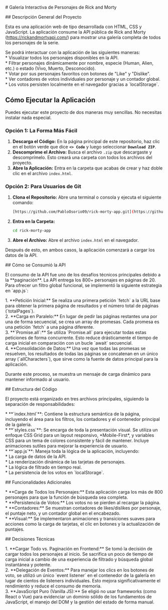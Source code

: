 \# Galería Interactiva de Personajes de Rick and Morty

\#\# Descripción General del Proyecto

Esta es una aplicación web de tipo desarrollada con HTML, CSS y JavaScript. La aplicación consume la API pública de Rick and Morty (https://rickandmortyapi.com/) para mostrar una galería completa de todos los personajes de la serie.

Se podrá interactuar con la aplicación de las siguientes maneras:  
\* Visualizar todos los personajes disponibles en la API.  
\* Filtrar personajes dinámicamente por nombre, especie (Human, Alien, etc.) o estado (Vivo, Muerto, Desconocido).  
\* Votar por sus personajes favoritos con botones de "Like" y "Dislike".  
\* Ver contadores de votos individuales por personaje y un contador global.  
\* Los votos persisten localmente en el navegador gracias a \`localStorage\`.


## Cómo Ejecutar la Aplicación

Puedes ejecutar este proyecto de dos maneras muy sencillas. No necesitas instalar nada especial.

### Opción 1: La Forma Más Fácil

1.  **Descarga el Código:** En la página principal de este repositorio, haz clic en el botón verde que dice **`<> Code`** y luego seleccionar **`Download ZIP`**.
2.  **Descomprime el Archivo:** Busca el archivo `.zip` que descargaste y descomprímelo. Esto creará una carpeta con todos los archivos del proyecto.
3.  **Abre la Aplicación:** Entra en la carpeta que acabas de crear y haz doble clic en el archivo `index.html`.

### Opción 2: Para Usuarios de Git

1.  **Clona el Repositorio:** Abre una terminal o consola y ejecuta el siguiente comando:
    ```bash
    [https://github.com/PabloOsorio09/rick-morty-app.git](https://github.com/PabloOsorio09/rick-morty-app.git)
    ```
2.  **Entra en la Carpeta:**
    ```bash
    cd rick-morty-app
    ```
3.  **Abre el Archivo:** Abre el archivo `index.html` en el navegador.

Después de esto, en ambos casos, la aplicación comenzará a cargar los datos de la API.


\#\# Cómo se Consumió la API

El consumo de la API fue uno de los desafíos técnicos principales debido a la \*\*paginación\*\*. La API entrega los 800+ personajes en páginas de 20\. Para ofrecer un filtro global funcional, se implementó la siguiente estrategia en \`app.js\`:

1\.  \*\*Petición Inicial:\*\* Se realiza una primera petición \`fetch\` a la URL base para obtener la primera página de resultados y el número total de páginas (\`totalPages\`).  
2\.  \*\*Carga en Paralelo:\*\* En lugar de pedir las páginas restantes una por una de forma secuencial, se crea un array de promesas. Cada promesa es una petición \`fetch\` a una página diferente.  
3\.  \*\*\`Promise.all\`:\*\* Se utiliza \`Promise.all\` para ejecutar todas estas peticiones de forma concurrente. Esto reduce drásticamente el tiempo de carga inicial en comparación con un bucle \`await\` secuencial.  
4\.  \*\*Consolidación de Datos:\*\* Una vez que todas las promesas se resuelven, los resultados de todas las páginas se concatenan en un único array (\`allCharacters\`), que sirve como la fuente de datos principal para la aplicación.

Durante este proceso, se muestra un mensaje de carga dinámico para mantener informado al usuario.


\#\# Estructura del Código

El proyecto está organizado en tres archivos principales, siguiendo la separación de responsabilidades:

\* \*\*\`index.html\`\*\*: Contiene la estructura semántica de la página, incluyendo el área para los filtros, los contadores y el contenedor principal de la galería.  
\* \*\*\`styles.css\`\*\*: Se encarga de toda la presentación visual. Se utiliza un enfoque CSS Grid para un layout responsivo, \*Mobile-First\*, y variables CSS para un tema de colores consistente y fácil de mantener. Incluye animaciones sutiles para mejorar la experiencia de usuario.  
\* \*\*\`app.js\`\*\*: Maneja toda la lógica de la aplicación, incluyendo:  
    \* La carga de datos de la API.  
    \* La renderización dinámica de las tarjetas de personajes.  
    \* La lógica de filtrado en tiempo real.  
    \* La persistencia de los votos en \`localStorage\`.


\#\# Funcionalidades Adicionales

\* \*\*Carga de Todos los Personajes:\*\* Esta aplicación carga los más de 800 personajes para que la función de búsqueda sea completa.  
\* \*\*Persistencia de Votos:\*\* Los votos no se pierden al recargar la página.  
\* \*\*Contadores:\*\* Se muestran contadores de likes/dislikes por personaje, el puntaje neto, y un contador global en el encabezado.  
\* \*\*Visual:\*\* Se implementaron animaciones y transiciones suaves para acciones como la carga de tarjetas, el clic en botones y la actualización de puntajes.


\#\# Decisiones Técnicas

1\.  \*\*Cargar Todo vs. Paginación en Frontend:\*\* Se tomó la decisión de cargar todos los personajes al inicio. Se sacrifica un poco de tiempo de carga inicial a cambio de una experiencia de filtrado y búsqueda global instantánea y potente.  
2\.  \*\*Delegación de Eventos:\*\* Para manejar los clics en los botones de voto, se utilizó un único \`event listener\` en el contenedor de la galería en lugar de cientos de listeners individuales. Esto mejora significativamente el rendimiento y reduce el consumo de memoria.  
3\.  \*\*JavaScript Puro (Vanilla JS):\*\* Se eligió no usar frameworks (como React o Vue) para evidenciar un dominio sólido de los fundamentos de JavaScript, el manejo del DOM y la gestión del estado de forma manual.  
